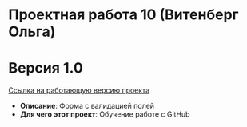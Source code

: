 # Проектная работа 10 (Витенберг Ольга) 
# Версия 1.0

[Ссылка на работающую версию проекта](https://yandex.ru)
- **Описание**: Форма с валидацией полей
- **Для чего этот проект**:  Обучение работе с GitHub
